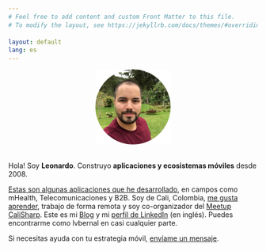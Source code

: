```yaml
---
# Feel free to add content and custom Front Matter to this file.
# To modify the layout, see https://jekyllrb.com/docs/themes/#overriding-theme-defaults

layout: default
lang: es
---
```


<center>
    <img src="/images/profile.png" height="152" />
    <br/><br/>
</center>

Hola! Soy __Leonardo__. Construyo __aplicaciones y ecosistemas móviles__ desde 2008.

[Estas son algunas aplicaciones que he desarrollado](/es/apps), en campos como mHealth, Telecomunicaciones y B2B. Soy de Cali, Colombia, [me gusta aprender](/es/tech), trabajo de forma remota y soy co-organizador del [Meetup CaliSharp](https://www.meetup.com/CaliSharpCO/). Este es mi [Blog](https://blog.lvbernal.com/) y mi [perfil de LinkedIn](https://www.linkedin.com/in/lvbernal/) (en inglés). Puedes encontrarme como lvbernal en casi cualquier parte.

Si necesitas ayuda con tu estrategia móvil, [envíame un mensaje](https://www.linkedin.com/in/lvbernal/).
